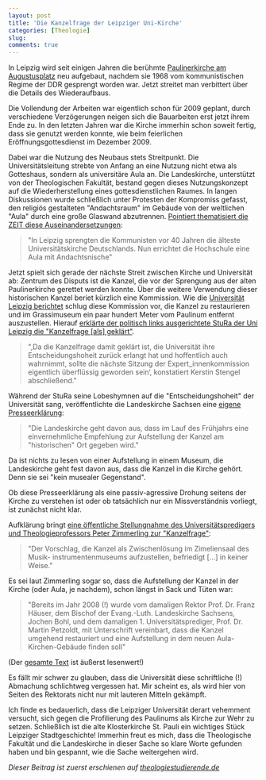 ```yaml
---
layout: post
title: 'Die Kanzelfrage der Leipziger Uni-Kirche'
categories: [Theologie]
slug: 
comments: true
---
```


In Leipzig wird seit einigen Jahren die berühmte [Paulinerkirche am Augustusplatz](http://de.wikipedia.org/wiki/Paulinerkirche_(Leipzig)) neu aufgebaut, nachdem sie 1968 vom kommunistischen Regime der DDR gesprengt worden war. Jetzt streitet man verbittert über die Details des Wiederaufbaus.

Die Vollendung der Arbeiten war eigentlich schon für 2009 geplant, durch verschiedene Verzögerungen neigen sich die Bauarbeiten erst jetzt ihrem Ende zu. In den letzten Jahren war die Kirche immerhin schon soweit fertig, dass sie genutzt werden konnte, wie beim feierlichen Eröffnungsgottesdienst im Dezember 2009.

Dabei war die Nutzung des Neubaus stets Streitpunkt. Die Universitätsleitung strebte von Anfang an eine Nutzung nicht etwa als Gotteshaus, sondern als universitäre Aula an. Die Landeskirche, unterstützt von der Theologischen Fakultät, bestand gegen dieses Nutzungskonzept auf die Wiederherstellung eines gottesdienstlichen Raumes. In langen Diskussionen wurde schließlich unter Protesten der Kompromiss gefasst, den religiös gestalteten "Andachtsraum" im Gebäude von der weltlichen "Aula" durch eine große Glaswand abzutrennen. [Pointiert thematisiert die ZEIT diese Auseinandersetzungen](http://www.zeit.de/2008/23/Leipziger-Bilderstreit): 

> "In Leipzig sprengten die Kommunisten vor 40 Jahren die älteste Universitätskirche Deutschlands. Nun errichtet die Hochschule eine Aula mit Andachtsnische"

Jetzt spielt sich gerade der nächste Streit zwischen Kirche und Universität ab: Zentrum des Disputs ist die Kanzel, die vor der Sprengung aus der alten Paulinerkirche gerettet werden konnte. Über die weitere Verwendung dieser historischen Kanzel beriet kürzlich eine Kommission. Wie die [Universität Leipzig berichtet](http://www.zv.uni-leipzig.de/service/presse/nachrichten.html?ifab_modus=detail&ifab_id=5448) schlug diese Kommission vor, die Kanzel zu restaurieren und im Grassimuseum ein paar hundert Meter vom Paulinum entfernt auszustellen. Hierauf [erklärte der politisch links ausgerichtete StuRa der Uni Leipzig die "Kanzelfrage [als] geklärt"](http://www.stura.uni-leipzig.de/news-einzel/datum/2014/03/21/kanzelfrage-geklaert/).

> ",Da die Kanzelfrage damit geklärt ist, die Universität ihre Entscheidungshoheit zurück erlangt hat und hoffentlich auch wahrnimmt, sollte die nächste Sitzung der Expert_innenkommission eigentlich überflüssig geworden sein‘, konstatiert Kerstin Stengel abschließend."

Während der StuRa seine Lobeshymnen auf die "Entscheidungshoheit" der Universität sang, veröffentlichte die Landeskirche Sachsen eine [eigene Presseerklärung](http://www.evlks.de/aktuelles/nachrichten/23616.html):

> "Die Landeskirche geht davon aus, dass im Lauf des Frühjahrs eine einvernehmliche Empfehlung zur Aufstellung der Kanzel am "historischen" Ort gegeben wird."

Da ist nichts zu lesen von einer Aufstellung in einem Museum, die Landeskirche geht fest davon aus, dass die Kanzel in die Kirche gehört. Denn sie sei "kein musealer Gegenstand".

Ob diese Presseerklärung als eine passiv-agressive Drohung seitens der Kirche zu verstehen ist oder ob tatsächlich nur ein Missverständnis vorliegt, ist zunächst nicht klar.

Aufklärung bringt [eine öffentliche Stellungnahme des Universitätspredigers und Theologieprofessors Peter Zimmerling zur "Kanzelfrage"](http://www.evlks.de/doc/22_3_2014_Erklaerung_Kanzel_Lpz.pdf):

> "Der Vorschlag, die Kanzel als Zwischenlösung im Zimeliensaal des Musik- instrumentenmuseums aufzustellen, befriedigt […] in keiner Weise."

Es sei laut Zimmerling sogar so, dass die Aufstellung der Kanzel in der Kirche (oder Aula, je nachdem), schon längst in Sack und Tüten war:

> "Bereits im Jahr 2008 (!) wurde vom damaligen Rektor Prof. Dr. Franz Häuser, dem Bischof der Evang.-Luth. Landeskirche Sachsens, Jochen Bohl, und dem damaligen 1. Universitätsprediger, Prof. Dr. Martin Petzoldt, mit Unterschrift vereinbart, dass die Kanzel umgehend restauriert und eine Aufstellung in dem neuen Aula-Kirchen-Gebäude finden soll"

(Der [gesamte Text](http://www.evlks.de/doc/22_3_2014_Erklaerung_Kanzel_Lpz.pdf) ist äußerst lesenwert!)

Es fällt mir schwer zu glauben, dass die Universität diese schriftliche (!) Abmachung schlichtweg vergessen hat. Mir scheint es, als wird hier von Seiten des Rektorats nicht nur mit lauteren Mitteln gekämpft.

Ich finde es bedauerlich, dass die Leipziger Universität derart vehemment versucht, sich gegen die Profilierung des Paulinums als Kirche zur Wehr zu setzen. Schließlich ist die alte Klosterkirche St. Pauli ein wichtiges Stück Leipziger Stadtgeschichte! Immerhin freut es mich, dass die Theologische Fakultät und die Landeskirche in dieser Sache so klare Worte gefunden haben und bin gespannt, wie die Sache weitergehen wird.

*Dieser Beitrag ist zuerst erschienen auf [theologiestudierende.de](http://www.theologiestudierende.de/)*